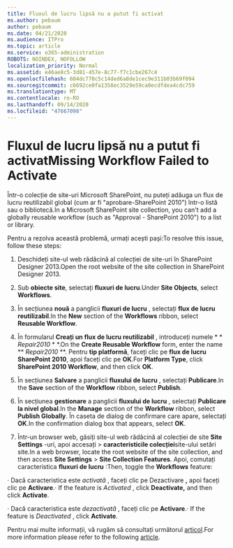 ```yaml
---
title: Fluxul de lucru lipsă nu a putut fi activat
ms.author: pebaum
author: pebaum
ms.date: 04/21/2020
ms.audience: ITPro
ms.topic: article
ms.service: o365-administration
ROBOTS: NOINDEX, NOFOLLOW
localization_priority: Normal
ms.assetid: e46ae8c5-3d81-457e-8c77-f7c1cbe267c4
ms.openlocfilehash: 604dc770c5c14ded6a8de1cec9e311b03b69f094
ms.sourcegitcommit: c6692ce0fa1358ec3529e59ca0ecdfdea4cdc759
ms.translationtype: MT
ms.contentlocale: ro-RO
ms.lasthandoff: 09/14/2020
ms.locfileid: "47667098"
---
```

# <a name="missing-workflow-failed-to-activate"></a><span data-ttu-id="69c62-102">Fluxul de lucru lipsă nu a putut fi activat</span><span class="sxs-lookup"><span data-stu-id="69c62-102">Missing Workflow Failed to Activate</span></span>

<span data-ttu-id="69c62-103">Într-o colecție de site-uri Microsoft SharePoint, nu puteți adăuga un flux de lucru reutilizabil global (cum ar fi "aprobare-SharePoint 2010") într-o listă sau o bibliotecă.</span><span class="sxs-lookup"><span data-stu-id="69c62-103">In a Microsoft SharePoint site collection, you can't add a globally reusable workflow (such as "Approval - SharePoint 2010") to a list or library.</span></span>
  
<span data-ttu-id="69c62-104">Pentru a rezolva această problemă, urmați acești pași:</span><span class="sxs-lookup"><span data-stu-id="69c62-104">To resolve this issue, follow these steps:</span></span> 
  
1. <span data-ttu-id="69c62-105">Deschideți site-ul web rădăcină al colecției de site-uri în SharePoint Designer 2013.</span><span class="sxs-lookup"><span data-stu-id="69c62-105">Open the root website of the site collection in SharePoint Designer 2013.</span></span>
  
2. <span data-ttu-id="69c62-106">Sub **obiecte site**, selectați **fluxuri de lucru**.</span><span class="sxs-lookup"><span data-stu-id="69c62-106">Under **Site Objects**, select **Workflows**.</span></span> 
  
3. <span data-ttu-id="69c62-107">În secțiunea **nouă** a panglicii **fluxuri de lucru** , selectați **flux de lucru reutilizabil**.</span><span class="sxs-lookup"><span data-stu-id="69c62-107">In the **New** section of the **Workflows** ribbon, select **Reusable Workflow**.</span></span> 
  
4. <span data-ttu-id="69c62-108">În formularul **Creați un flux de lucru reutilizabil** , introduceți numele \* \* *Repair2010* \* \*.</span><span class="sxs-lookup"><span data-stu-id="69c62-108">On the **Create Reusable Workflow** form, enter the name \*\* *Repair2010* \*\*.</span></span> <span data-ttu-id="69c62-109">Pentru **tip platformă**, faceți clic pe **flux de lucru SharePoint 2010**, apoi faceți clic pe **OK**.</span><span class="sxs-lookup"><span data-stu-id="69c62-109">For **Platform Type**, click **SharePoint 2010 Workflow**, and then click **OK**.</span></span> 
  
1. <span data-ttu-id="69c62-110">În secțiunea **Salvare** a panglicii **fluxului de lucru** , selectați **Publicare**.</span><span class="sxs-lookup"><span data-stu-id="69c62-110">In the **Save** section of the **Workflow** ribbon, select **Publish**.</span></span> 
  
2. <span data-ttu-id="69c62-111">În secțiunea **gestionare** a panglicii **fluxului de lucru** , selectați **Publicare la nivel global**.</span><span class="sxs-lookup"><span data-stu-id="69c62-111">In the **Manage** section of the **Workflow** ribbon, select **Publish Globally**.</span></span> <span data-ttu-id="69c62-112">În caseta de dialog de confirmare care apare, selectați **OK**.</span><span class="sxs-lookup"><span data-stu-id="69c62-112">In the confirmation dialog box that appears, select **OK**.</span></span> 
  
3. <span data-ttu-id="69c62-113">Într-un browser web, găsiți site-ul web rădăcină al colecției de site **Site Settings** -uri, apoi accesați \> **caracteristicile colecției**site-ului setări site.</span><span class="sxs-lookup"><span data-stu-id="69c62-113">In a web browser, locate the root website of the site collection, and then access **Site Settings** \> **Site Collection Features**.</span></span> <span data-ttu-id="69c62-114">Apoi, comutați caracteristica **fluxuri de lucru** :</span><span class="sxs-lookup"><span data-stu-id="69c62-114">Then, toggle the **Workflows** feature:</span></span> 
  
<span data-ttu-id="69c62-115">· Dacă caracteristica este  *activată*  , faceți clic pe Dezactivare **,** apoi faceți clic pe **Activare**.</span><span class="sxs-lookup"><span data-stu-id="69c62-115">· If the feature is  *Activated*  , click **Deactivate,** and then click **Activate**.</span></span> 
  
<span data-ttu-id="69c62-116">· Dacă caracteristica este  *dezactivată*  , faceți clic pe **Activare**.</span><span class="sxs-lookup"><span data-stu-id="69c62-116">· If the feature is  *Deactivated*  , click **Activate**.</span></span> 
  
<span data-ttu-id="69c62-117">Pentru mai multe informații, vă rugăm să consultați următorul [articol](https://go.microsoft.com/fwlink/?linkid=2047770&amp;clcid=0x409).</span><span class="sxs-lookup"><span data-stu-id="69c62-117">For more information please refer to the following [article](https://go.microsoft.com/fwlink/?linkid=2047770&amp;clcid=0x409).</span></span>
  

